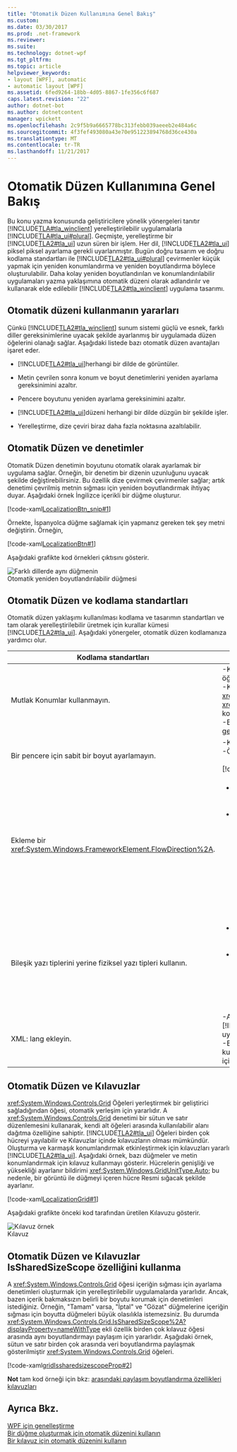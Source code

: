 ```yaml
---
title: "Otomatik Düzen Kullanımına Genel Bakış"
ms.custom: 
ms.date: 03/30/2017
ms.prod: .net-framework
ms.reviewer: 
ms.suite: 
ms.technology: dotnet-wpf
ms.tgt_pltfrm: 
ms.topic: article
helpviewer_keywords:
- layout [WPF], automatic
- automatic layout [WPF]
ms.assetid: 6fed9264-18bb-4d05-8867-1fe356c6f687
caps.latest.revision: "22"
author: dotnet-bot
ms.author: dotnetcontent
manager: wpickett
ms.openlocfilehash: 2c9f5b9a6665778bc313febb039aeeeb2e484a6c
ms.sourcegitcommit: 4f3fef493080a43e70e951223894768d36ce430a
ms.translationtype: MT
ms.contentlocale: tr-TR
ms.lasthandoff: 11/21/2017
---
```

# <a name="use-automatic-layout-overview"></a>Otomatik Düzen Kullanımına Genel Bakış
Bu konu yazma konusunda geliştiricilere yönelik yönergeleri tanıtır [!INCLUDE[TLA#tla_winclient](../../../../includes/tlasharptla-winclient-md.md)] yerelleştirilebilir uygulamalarla [!INCLUDE[TLA#tla_ui#plural](../../../../includes/tlasharptla-uisharpplural-md.md)]. Geçmişte, yerelleştirme bir [!INCLUDE[TLA2#tla_ui](../../../../includes/tla2sharptla-ui-md.md)] uzun süren bir işlem. Her dil, [!INCLUDE[TLA2#tla_ui](../../../../includes/tla2sharptla-ui-md.md)] piksel piksel ayarlama gerekli uyarlanmıştır. Bugün doğru tasarım ve doğru kodlama standartları ile [!INCLUDE[TLA2#tla_ui#plural](../../../../includes/tla2sharptla-uisharpplural-md.md)] çevirmenler küçük yapmak için yeniden konumlandırma ve yeniden boyutlandırma böylece oluşturulabilir. Daha kolay yeniden boyutlandırılan ve konumlandırılabilir uygulamaları yazma yaklaşımına otomatik düzeni olarak adlandırılır ve kullanarak elde edilebilir [!INCLUDE[TLA2#tla_winclient](../../../../includes/tla2sharptla-winclient-md.md)] uygulama tasarımı.  
  
<a name="advantages_of_autolayout"></a>   
## <a name="advantages-of-using-automatic-layout"></a>Otomatik düzeni kullanmanın yararları  
 Çünkü [!INCLUDE[TLA2#tla_winclient](../../../../includes/tla2sharptla-winclient-md.md)] sunum sistemi güçlü ve esnek, farklı diller gereksinimlerine uyacak şekilde ayarlanmış bir uygulamada düzen öğelerini olanağı sağlar. Aşağıdaki listede bazı otomatik düzen avantajları işaret eder.  
  
-   [!INCLUDE[TLA2#tla_ui](../../../../includes/tla2sharptla-ui-md.md)]herhangi bir dilde de görüntüler.  
  
-   Metin çevrilen sonra konum ve boyut denetimlerini yeniden ayarlama gereksinimini azaltır.  
  
-   Pencere boyutunu yeniden ayarlama gereksinimini azaltır.  
  
-   [!INCLUDE[TLA2#tla_ui](../../../../includes/tla2sharptla-ui-md.md)]düzeni herhangi bir dilde düzgün bir şekilde işler.  
  
-   Yerelleştirme, dize çeviri biraz daha fazla noktasına azaltılabilir.  
  
<a name="autolayout_controls"></a>   
## <a name="automatic-layout-and-controls"></a>Otomatik Düzen ve denetimler  
 Otomatik Düzen denetimin boyutunu otomatik olarak ayarlamak bir uygulama sağlar. Örneğin, bir denetim bir dizenin uzunluğunu uyacak şekilde değiştirebilirsiniz. Bu özellik dize çevirmek çevirmenler sağlar; artık denetimi çevrilmiş metnin sığması için yeniden boyutlandırmak ihtiyaç duyar. Aşağıdaki örnek İngilizce içerikli bir düğme oluşturur.  
  
 [!code-xaml[LocalizationBtn_snip#1](../../../../samples/snippets/csharp/VS_Snippets_Wpf/LocalizationBtn_snip/CS/Pane1.xaml#1)]  
  
 Örnekte, İspanyolca düğme sağlamak için yapmanız gereken tek şey metni değiştirin. Örneğin,  
  
 [!code-xaml[LocalizationBtn#1](../../../../samples/snippets/csharp/VS_Snippets_Wpf/LocalizationBtn/CS/Pane1.xaml#1)]  
  
 Aşağıdaki grafikte kod örnekleri çıktısını gösterir.  
  
 ![Farklı dillerde aynı düğmenin](../../../../docs/framework/wpf/advanced/media/globalizationbutton.png "GlobalizationButton")  
Otomatik yeniden boyutlandırılabilir düğmesi  
  
<a name="autolayout_coding"></a>   
## <a name="automatic-layout-and-coding-standards"></a>Otomatik Düzen ve kodlama standartları  
 Otomatik düzen yaklaşımı kullanılması kodlama ve tasarımın standartları ve tam olarak yerelleştirilebilir üretmek için kurallar kümesi [!INCLUDE[TLA2#tla_ui](../../../../includes/tla2sharptla-ui-md.md)]. Aşağıdaki yönergeler, otomatik düzen kodlamanıza yardımcı olur.  
  
|Kodlama standartları|Açıklama|  
|----------------------|-----------------|  
|Mutlak Konumlar kullanmayın.|-Kullanmayın <xref:System.Windows.Controls.Canvas> çünkü öğeleri mutlak konumlandırır.<br />-Kullanın <xref:System.Windows.Controls.DockPanel>, <xref:System.Windows.Controls.StackPanel>, ve <xref:System.Windows.Controls.Grid> denetimleri konumlandırmak için.<br />-Bir hakkında tartışma için çeşitli türlerde panolar, bkz: [paneller genel bakış](../../../../docs/framework/wpf/controls/panels-overview.md).|  
|Bir pencere için sabit bir boyut ayarlamayın.|-Kullanın <xref:System.Windows.Window.SizeToContent%2A>.<br />-Örneğin:<br /><br /> [!code-xaml[LocalizationGrid#2](../../../../samples/snippets/csharp/VS_Snippets_Wpf/LocalizationGrid/CS/Pane1.xaml#2)]|  
|Ekleme bir <xref:System.Windows.FrameworkElement.FlowDirection%2A>.|<ul><li>Ekleme bir <xref:System.Windows.FrameworkElement.FlowDirection%2A> , uygulamanızın kök öğesi için.</li><li>[!INCLUDE[TLA2#tla_winclient](../../../../includes/tla2sharptla-winclient-md.md)]Yatay desteklemek için kullanışlı bir yol, çift yönlü ve dikey düzenleri sağlar. Sunum çerçevesinde <xref:System.Windows.FrameworkElement.FlowDirection%2A> özelliği düzeni tanımlamak için kullanılabilir. Akış yönü modelleri şunlardır:<br /><br /> <ul><li><xref:System.Windows.FlowDirection.LeftToRight>(LrTb) — Latin, Doğu Asya ve benzeri için yatay düzen.</li><li><xref:System.Windows.FlowDirection.RightToLeft>(RlTb) — Arapça, İbranice ve benzeri için çift yönlü.</li></ul></li></ul>|  
|Bileşik yazı tiplerini yerine fiziksel yazı tipleri kullanın.|<ul><li>Bileşik yazı tipleriyle <xref:System.Windows.Controls.Control.FontFamily%2A> özellik yerelleştirilmesi gerekmez.</li><li>Geliştiriciler, aşağıdaki yazı tipleri kullanın veya kendi oluşturun.<br /><br /> <ul><li>Genel kullanıcı arabirimi</li><li>Genel San Serif</li><li>Genel Serif</li></ul></li></ul>|  
|XML: lang ekleyin.|-Add `xml:lang` kök öğesinin özniteliğinde, [!INCLUDE[TLA2#tla_ui](../../../../includes/tla2sharptla-ui-md.md)], gibi `xml:lang="en-US"` İngilizce bir uygulama için.<br />-Bileşik yazı tipleri kullandığından `xml:lang` hangi yazı tipinin kullanılacağını belirlemek için çok dilli senaryoları desteklemek için bu özelliği ayarlayın.|  
  
<a name="autolay_grids"></a>   
## <a name="automatic-layout-and-grids"></a>Otomatik Düzen ve Kılavuzlar  
 <xref:System.Windows.Controls.Grid> Öğeleri yerleştirmek bir geliştirici sağladığından öğesi, otomatik yerleşim için yararlıdır. A <xref:System.Windows.Controls.Grid> denetimi bir sütun ve satır düzenlemesini kullanarak, kendi alt öğeleri arasında kullanılabilir alanı dağıtma özelliğine sahiptir. [!INCLUDE[TLA2#tla_ui](../../../../includes/tla2sharptla-ui-md.md)] Öğeleri birden çok hücreyi yayılabilir ve Kılavuzlar içinde kılavuzların olması mümkündür. Oluşturma ve karmaşık konumlandırmak etkinleştirmek için kılavuzları yararlı [!INCLUDE[TLA2#tla_ui](../../../../includes/tla2sharptla-ui-md.md)]. Aşağıdaki örnek, bazı düğmeler ve metin konumlandırmak için kılavuz kullanmayı gösterir. Hücrelerin genişliği ve yüksekliği ayarlanır bildirimi <xref:System.Windows.GridUnitType.Auto>; bu nedenle, bir görüntü ile düğmeyi içeren hücre Resmi sığacak şekilde ayarlanır.  
  
 [!code-xaml[LocalizationGrid#1](../../../../samples/snippets/csharp/VS_Snippets_Wpf/LocalizationGrid/CS/Pane1.xaml#1)]  
  
 Aşağıdaki grafikte önceki kod tarafından üretilen Kılavuzu gösterir.  
  
 ![Kılavuz örnek](../../../../docs/framework/wpf/advanced/media/glob-grid.png "glob_grid")  
Kılavuz  
  
<a name="autolay_grids_issharedsizescope"></a>   
## <a name="automatic-layout-and-grids-using-the-issharedsizescope-property"></a>Otomatik Düzen ve Kılavuzlar IsSharedSizeScope özelliğini kullanma  
 A <xref:System.Windows.Controls.Grid> öğesi içeriğin sığması için ayarlama denetimleri oluşturmak için yerelleştirilebilir uygulamalarda yararlıdır. Ancak, bazen içerik bakmaksızın belirli bir boyutu korumak için denetimleri istediğiniz. Örneğin, "Tamam" varsa, "İptal" ve "Gözat" düğmelerine içeriğin sığması için boyutta düğmeleri büyük olasılıkla istemezsiniz. Bu durumda <xref:System.Windows.Controls.Grid.IsSharedSizeScope%2A?displayProperty=nameWithType> ekli özellik birden çok kılavuz öğesi arasında aynı boyutlandırmayı paylaşım için yararlıdır. Aşağıdaki örnek, sütun ve satır birden çok arasında veri boyutlandırma paylaşmak gösterilmiştir <xref:System.Windows.Controls.Grid> öğeleri.  
  
 [!code-xaml[gridIssharedsizescopeProp#2](../../../../samples/snippets/csharp/VS_Snippets_Wpf/gridIssharedsizescopeProp/CSharp/Window1.xaml#2)]  
  
 **Not** tam kod örneği için bkz: [arasındaki paylaşım boyutlandırma özellikleri kılavuzları](../../../../docs/framework/wpf/controls/how-to-share-sizing-properties-between-grids.md)  
  
## <a name="see-also"></a>Ayrıca Bkz.  
 [WPF için genelleştirme](../../../../docs/framework/wpf/advanced/globalization-for-wpf.md)  
 [Bir düğme oluşturmak için otomatik düzenini kullanın](../../../../docs/framework/wpf/advanced/how-to-use-automatic-layout-to-create-a-button.md)  
 [Bir kılavuz için otomatik düzenini kullanın](../../../../docs/framework/wpf/advanced/how-to-use-a-grid-for-automatic-layout.md)
